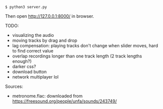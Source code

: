 ```
$ python3 server.py
```

Then open http://127.0.0.1:8000/ in browser.

TODO:
- visualizing the audio
- moving tracks by drag and drop
- lag compensation: playing tracks don't change when slider moves, hard to find correct value
- overlap recordings longer than one track length (2 track lengths enough?)
- darker css?
- download button
- network multiplayer lol

Sources:
- metronome.flac: downloaded from https://freesound.org/people/unfa/sounds/243749/
